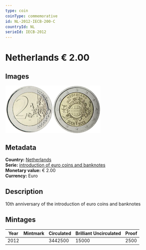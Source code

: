 ```yaml
---
type: coin
coinType: commemorative
id: NL-2012-IECB-200-C
countryId: NL
serieId: IECB-2012
---
```


# Netherlands € 2.00

## Images

<img src="../../Images/common-2007-200.webp" height="150" alt="Front image"><img src="Images/NL-2012-200.webp" height="150" alt="Back image">

## Metadata

**Country:** [Netherlands](../../Countries/Netherlands/index.md)\
**Serie:** [introduction of euro coins and banknotes](index.md)\
**Monetary value:** € 2.00\
**Currency:** Euro

## Description

10th anniversary of the introduction of euro coins and banknotes

## Mintages

| Year | Mintmark | Circulated | Brilliant Uncirculated | Proof |
| ---- | -------- | ---------- | ---------------------- | ----- |
| 2012 |          | 3442500    | 15000                  | 2500  |
